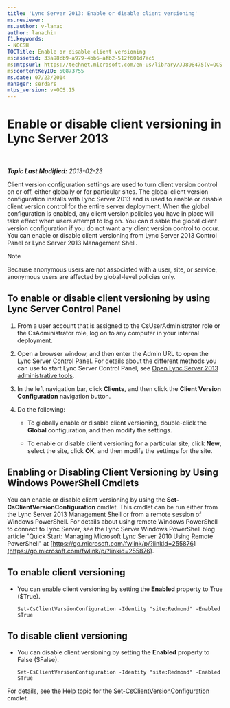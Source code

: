 ```yaml
---
title: 'Lync Server 2013: Enable or disable client versioning'
ms.reviewer: 
ms.author: v-lanac
author: lanachin
f1.keywords:
- NOCSH
TOCTitle: Enable or disable client versioning
ms:assetid: 33a98cb9-a979-4bb6-afb2-512f601d7ac5
ms:mtpsurl: https://technet.microsoft.com/en-us/library/JJ898475(v=OCS.15)
ms:contentKeyID: 50873755
ms.date: 07/23/2014
manager: serdars
mtps_version: v=OCS.15
---
```


<div data-xmlns="http://www.w3.org/1999/xhtml">

<div class="topic" data-xmlns="http://www.w3.org/1999/xhtml" data-msxsl="urn:schemas-microsoft-com:xslt" data-cs="https://msdn.microsoft.com/">

<div data-asp="https://msdn2.microsoft.com/asp">

# Enable or disable client versioning in Lync Server 2013

</div>

<div id="mainSection">

<div id="mainBody">

<span> </span>

_**Topic Last Modified:** 2013-02-23_

Client version configuration settings are used to turn client version control on or off, either globally or for particular sites. The global client version configuration installs with Lync Server 2013 and is used to enable or disable client version control for the entire server deployment. When the global configuration is enabled, any client version policies you have in place will take effect when users attempt to log on. You can disable the global client version configuration if you do not want any client version control to occur. You can enable or disable client versioning from Lync Server 2013 Control Panel or Lync Server 2013 Management Shell.

<div>


> [!NOTE]  
> Because anonymous users are not associated with a user, site, or service, anonymous users are affected by global-level policies only.



</div>

<div>

## To enable or disable client versioning by using Lync Server Control Panel

1.  From a user account that is assigned to the CsUserAdministrator role or the CsAdministrator role, log on to any computer in your internal deployment.

2.  Open a browser window, and then enter the Admin URL to open the Lync Server Control Panel. For details about the different methods you can use to start Lync Server Control Panel, see [Open Lync Server 2013 administrative tools](lync-server-2013-open-lync-server-administrative-tools.md).

3.  In the left navigation bar, click **Clients**, and then click the **Client Version Configuration** navigation button.

4.  Do the following:
    
      - To globally enable or disable client versioning, double-click the **Global** configuration, and then modify the settings.
    
      - To enable or disable client versioning for a particular site, click **New**, select the site, click **OK**, and then modify the settings for the site.

</div>

<div>

## Enabling or Disabling Client Versioning by Using Windows PowerShell Cmdlets

You can enable or disable client versioning by using the **Set-CsClientVersionConfiguration** cmdlet. This cmdlet can be run either from the Lync Server 2013 Management Shell or from a remote session of Windows PowerShell. For details about using remote Windows PowerShell to connect to Lync Server, see the Lync Server Windows PowerShell blog article "Quick Start: Managing Microsoft Lync Server 2010 Using Remote PowerShell" at [https://go.microsoft.com/fwlink/p/?linkId=255876](https://go.microsoft.com/fwlink/p/?linkid=255876).

<div>

## To enable client versioning

  - You can enable client versioning by setting the **Enabled** property to True ($True).
    
        Set-CsClientVersionConfiguration -Identity "site:Redmond" -Enabled $True

</div>

<div>

## To disable client versioning

  - You can disable client versioning by setting the **Enabled** property to False ($False).
    
        Set-CsClientVersionConfiguration -Identity "site:Redmond" -Enabled $True

</div>

For details, see the Help topic for the [Set-CsClientVersionConfiguration](https://docs.microsoft.com/powershell/module/skype/Set-CsClientVersionConfiguration) cmdlet.

</div>

</div>

<span> </span>

</div>

</div>

</div>

